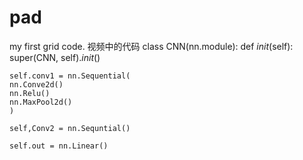 # pad
my first grid code. 
视频中的代码
class CNN(nn.module):
  def _init_(self):
    super(CNN, self)._init_()
    
    self.conv1 = nn.Sequential(
    nn.Conve2d()
    nn.Relu()
    nn.MaxPool2d()
    )

    self,Conv2 = nn.Sequntial()

    self.out = nn.Linear()
